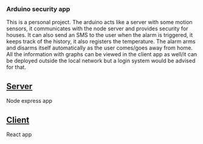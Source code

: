 ### Arduino security app

This is a personal project. The arduino acts like a server with some motion sensors, it communicates with the node server and provides security for houses. It can also send an SMS to the user when the alarm is triggered, it keeps track of the history, it also registers the temperature. 
The alarm arms and disarms itself automatically as the user comes/goes away from home. All the information with graphs can be viewed in the client app as well/it can be deployed outside the local network but a login system would be advised for that.

## [Server][e4df8920]
Node express app

## [Client][f8c57dcd]
React app

  [e4df8920]: ./server "Server"
  [f8c57dcd]: ./client "Client"
